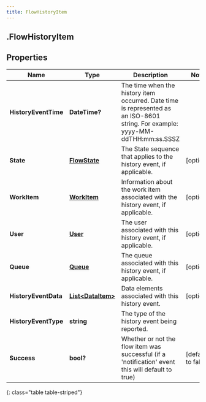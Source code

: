 ```yaml
---
title: FlowHistoryItem
---
```

## .FlowHistoryItem

## Properties

|Name | Type | Description | Notes|
|------------ | ------------- | ------------- | -------------|
| **HistoryEventTime** | **DateTime?** | The time when the history item occurred. Date time is represented as an ISO-8601 string. For example: yyyy-MM-ddTHH:mm:ss.SSSZ | |
| **State** | [**FlowState**](FlowState.html) | The State sequence that applies to the history event, if applicable. | [optional] |
| **WorkItem** | [**WorkItem**](WorkItem.html) | Information about the work item associated with the history event, if applicable. | [optional] |
| **User** | [**User**](User.html) | The user associated with this history event, if applicable. | [optional] |
| **Queue** | [**Queue**](Queue.html) | The queue associated with this history event, if applicable. | [optional] |
| **HistoryEventData** | [**List&lt;DataItem&gt;**](DataItem.html) | Data elements associated with this history event. | [optional] |
| **HistoryEventType** | **string** | The type of the history event being reported. | |
| **Success** | **bool?** | Whether or not the flow item was successful (if a &#39;notification&#39; event this will default to true) | [default to false]|
{: class="table table-striped"}


